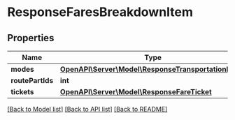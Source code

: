 # ResponseFaresBreakdownItem

## Properties
Name | Type | Description | Notes
------------ | ------------- | ------------- | -------------
**modes** | [**OpenAPI\Server\Model\ResponseTransportationMode**](ResponseTransportationMode.md) |  | 
**routePartIds** | **int** |  | 
**tickets** | [**OpenAPI\Server\Model\ResponseFareTicket**](ResponseFareTicket.md) |  | 

[[Back to Model list]](../README.md#documentation-for-models) [[Back to API list]](../README.md#documentation-for-api-endpoints) [[Back to README]](../README.md)


